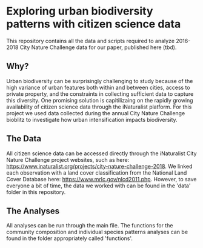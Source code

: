 # Exploring urban biodiversity patterns with citizen science data
This repository contains all the data and scripts required to analyze 2016-2018 City Nature Challenge data for our paper, published here (tbd).

## Why?
Urban biodiversity can be surprisingly challenging to study because of the high variance of urban features both within and between cities, access to private property, and the constraints in collecting sufficient data to capture this diversity. One promising solution is capitilizaing on the rapidly growing availability of citizen science data through the iNaturalist platform. For this project we used data collected during the annual City Nature Challenge bioblitz to investigate how urban intensification impacts biodiversity.

## The Data
All citizen science data can be accessed directly through the iNaturalist City Nature Challenge project websites, such as here: https://www.inaturalist.org/projects/city-nature-challenge-2018. We linked each observation with a land cover classification from the National Land Cover Database here: https://www.mrlc.gov/nlcd2011.php. However, to save everyone a bit of time, the data we worked with can be found in the 'data' folder in this repository.

## The Analyses
All analyses can be run through the main file. The functions for the community composition and individual species patterns analyses can be found in the folder appropriately called 'functions'.
